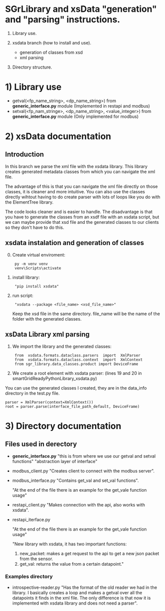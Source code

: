 # SGrLibrary and xsData "generation" and "parsing" instructions.

 1) Library use.

 2) xsdata branch (how to install and use).
 	- generation of classes from xsd
 	- xml parsing

 3) Directory structure.

# 1) Library use

- getval(<fp_name_string>, <dp_name_string>) from **generic_interface.py** module (Implemented in restapi and modbus)
- setval(<fp_nam_stringe>, <dp_name_string>, <value_integer>) from **generic_interface.py** module (Only implemented for modbus)

# 2) xsData documentation

## Introduction
In this branch we parse the xml file with the xsdata library. This library creates generated metadata classes from which you can navigate the xml file.

The advantage of this is that you can navigate the xml file directly on those classes, it is cleaner and more intuitive.
You can also use the classes directly wihtout having to do create parser with lots of loops like you do with the ElementTree library.

The code looks cleaner and is easier to handle. The disadvantage is that you have to generate the classes from an xsdf file with an xsdata script, but we can maybe provide that xsd file and the generated classes to our clients so they don't have to do this.

## xsdata instalation and generation of classes
0) Create virtual enviroment:

		py -m venv venv
		venv\Scripts\activate
1) install library:

		"pip install xsdata"
2) run script:

		"xsdata --package <file_name> <xsd_file_name>"
	Keep the xsd file in the same directory.
	file_name will be the name of the folder with the generated classes.

## xsData Library xml parsing
1) We import the library and the generated classes:

		from  xsdata.formats.dataclass.parsers  import  XmlParser
		from  xsdata.formats.dataclass.context  import  XmlContext
		from sgr_library.data_classes.product import DeviceFrame

3) We create a root element with xsdata parser: (lines 19 and 20 in smartGridReadyPythonLibrary_xsdata.py)

You can use the generated classes I created, they are in the data_info directory in the test.py file.

	parser = XmlParser(context=XmlContext())
	root = parser.parse(interface_file_path_default, DeviceFrame)

# 3) Directory documentation


## Files used in derectory

- **generic_interface.py**
	"this is from where we use our getval and setval functions"
	"abstraction layer of interface"

- modbus_client.py
	"Creates client to connect with the modbus server".

- modbus_interface.py
	"Contains get_val and set_val functions".

	"At the end of the file there is an example for the get_vale function usage"

- restapi_client.py
	"Makes connection with the api, also works with xsdata".

- restapi_iterface.py

	"At the end of the file there is an example for the get_vale function usage"

	"New library with xsdata, it has two important functions:
	1) new_packet: makes a get request to the api to get a new json packet from the sensor.
	2) get_val: returns the value from a certain datapoint."



### Examples directory

- introspective-reader.py
"Has the format of the old reader we had in the library. I basically creates a loop and makes a getval over all the datapoints it finds in the xml file.
The only difference is that now it is implemented with xsdata library and does not need a parser".
